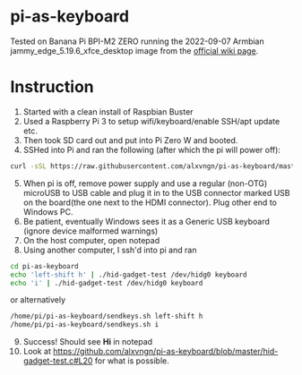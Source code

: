 # pi-as-keyboard

Tested on Banana Pi BPI-M2 ZERO running the 2022-09-07 Armbian jammy_edge_5.19.6_xfce_desktop image from the [official wiki page](https://wiki.banana-pi.org/Banana_Pi_BPI-M2_ZERO#Ubuntu).

# Instruction

1. Started with a clean install of Raspbian Buster
2. Used a Raspberry Pi 3 to setup wifi/keyboard/enable SSH/apt update etc.
3. Then took SD card out and put into Pi Zero W and booted.
4. SSHed into Pi and ran the following (after which the pi will power off):

```sh
curl -sSL https://raw.githubusercontent.com/alxvngn/pi-as-keyboard/master/install.sh | sudo bash -
```
5. When pi is off, remove power supply and use a regular (non-OTG) microUSB to USB cable and plug it in to the USB connector marked
USB on the board(the one next to the HDMI connector). Plug other end to Windows PC.
6. Be patient, eventually Windows sees it as a Generic USB keyboard (ignore device malformed warnings)
7. On the host computer, open notepad
8. Using another computer, I ssh'd into pi and ran 

```sh
cd pi-as-keyboard
echo 'left-shift h' | ./hid-gadget-test /dev/hidg0 keyboard
echo 'i' | ./hid-gadget-test /dev/hidg0 keyboard
```

or alternatively
```sh
/home/pi/pi-as-keyboard/sendkeys.sh left-shift h
/home/pi/pi-as-keyboard/sendkeys.sh i
```

9. Success! Should see **Hi** in notepad
10. Look at https://github.com/alxvngn/pi-as-keyboard/blob/master/hid-gadget-test.c#L20 for what is possible.
